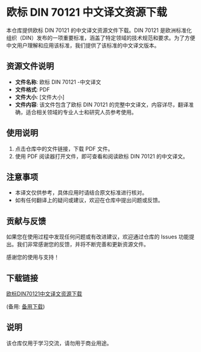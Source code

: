 # 欧标 DIN 70121 中文译文资源下载

本仓库提供欧标 DIN 70121 的中文译文资源文件下载。DIN 70121 是欧洲标准化组织（DIN）发布的一项重要标准，涵盖了特定领域的技术规范和要求。为了方便中文用户理解和应用该标准，我们提供了该标准的中文译文版本。

## 资源文件说明

- **文件名称**: 欧标 DIN 70121 -中文译文
- **文件格式**: PDF
- **文件大小**: [文件大小]
- **文件内容**: 该文件包含了欧标 DIN 70121 的完整中文译文，内容详尽，翻译准确，适合相关领域的专业人士和研究人员参考使用。

## 使用说明

1. 点击仓库中的文件链接，下载 PDF 文件。
2. 使用 PDF 阅读器打开文件，即可查看和阅读欧标 DIN 70121 的中文译文。

## 注意事项

- 本译文仅供参考，具体应用时请结合原文标准进行核对。
- 如有任何翻译上的疑问或建议，欢迎在仓库中提出问题或反馈。

## 贡献与反馈

如果您在使用过程中发现任何问题或有改进建议，欢迎通过仓库的 Issues 功能提出。我们非常感谢您的反馈，并将不断完善和更新资源文件。

感谢您的使用与支持！

## 下载链接
[欧标DIN70121中文译文资源下载](https://pan.quark.cn/s/0bc602c5965a) 

(备用: [备用下载](https://pan.baidu.com/s/1AJLLVgips1xNmRL4wkB9_A?pwd=1234))

## 说明

该仓库仅用于学习交流，请勿用于商业用途。

